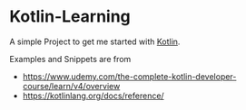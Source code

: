 # Kotlin-Learning

A simple Project to get me started with [Kotlin](https://kotlinlang.org/).

Examples and Snippets are from 
* https://www.udemy.com/the-complete-kotlin-developer-course/learn/v4/overview
* https://kotlinlang.org/docs/reference/




